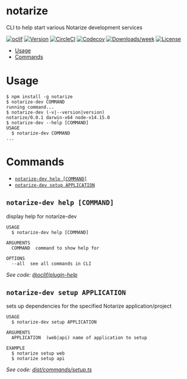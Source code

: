 notarize
========

CLI to help start various Notarize development services

[![oclif](https://img.shields.io/badge/cli-oclif-brightgreen.svg)](https://oclif.io)
[![Version](https://img.shields.io/npm/v/notarize.svg)](https://npmjs.org/package/notarize)
[![CircleCI](https://circleci.com/gh/repositories/cli/tree/master.svg?style=shield)](https://circleci.com/gh/repositories/cli/tree/master)
[![Codecov](https://codecov.io/gh/repositories/cli/branch/master/graph/badge.svg)](https://codecov.io/gh/repositories/cli)
[![Downloads/week](https://img.shields.io/npm/dw/notarize.svg)](https://npmjs.org/package/notarize)
[![License](https://img.shields.io/npm/l/notarize.svg)](https://github.com/repositories/cli/blob/master/package.json)

<!-- toc -->
* [Usage](#usage)
* [Commands](#commands)
<!-- tocstop -->
# Usage
<!-- usage -->
```sh-session
$ npm install -g notarize
$ notarize-dev COMMAND
running command...
$ notarize-dev (-v|--version|version)
notarize/0.0.1 darwin-x64 node-v14.15.0
$ notarize-dev --help [COMMAND]
USAGE
  $ notarize-dev COMMAND
...
```
<!-- usagestop -->
# Commands
<!-- commands -->
* [`notarize-dev help [COMMAND]`](#notarize-dev-help-command)
* [`notarize-dev setup APPLICATION`](#notarize-dev-setup-application)

## `notarize-dev help [COMMAND]`

display help for notarize-dev

```
USAGE
  $ notarize-dev help [COMMAND]

ARGUMENTS
  COMMAND  command to show help for

OPTIONS
  --all  see all commands in CLI
```

_See code: [@oclif/plugin-help](https://github.com/oclif/plugin-help/blob/v3.2.2/src/commands/help.ts)_

## `notarize-dev setup APPLICATION`

sets up dependencies for the specified Notarize application/project

```
USAGE
  $ notarize-dev setup APPLICATION

ARGUMENTS
  APPLICATION  (web|api) name of application to setup

EXAMPLE
  $ notarize setup web
  $ notarize setup api
```

_See code: [dist/commands/setup.ts](https://github.com/kevingelion/notarize/blob/v0.0.1/dist/commands/setup.ts)_
<!-- commandsstop -->
